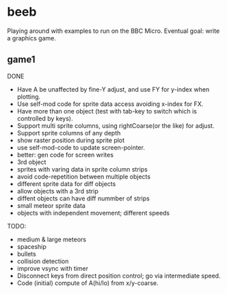 # beeb

Playing around with examples to run on the BBC Micro.
Eventual goal: write a graphics game.

## game1

DONE
- Have A be unaffected by fine-Y adjust, and use FY for y-index when plotting.
- Use self-mod code for sprite data access avoiding x-index for FX.
- Have more than one object (test with tab-key to switch which is controlled by keys).
- Support multi sprite columns, using rightCoarse(or the like) for adjust.
- Support sprite columns of any depth
- show raster position during sprite plot
- use self-mod-code to update screen-pointer.
- better: gen code for screen writes
- 3rd object
- sprites with varing data in sprite column strips
- avoid code-repetition between multiple objects
- different sprite data for diff objects
- allow objects with a 3rd strip
- diffent objects can have diff nummber of strips
- small meteor sprite data
- objects with independent movement; different speeds

TODO:
- medium & large meteors
- spaceship
- bullets
- collision detection
- improve vsync with timer
- Disconnect keys from direct position control; go via intermediate speed.
- Code (initial) compute of A(hi/lo) from x/y-coarse.
